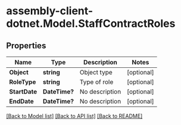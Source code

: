 # assembly-client-dotnet.Model.StaffContractRoles
## Properties

Name | Type | Description | Notes
------------ | ------------- | ------------- | -------------
**Object** | **string** | Object type | [optional] 
**RoleType** | **string** | Type of role | [optional] 
**StartDate** | **DateTime?** | No description | [optional] 
**EndDate** | **DateTime?** | No description | [optional] 

[[Back to Model list]](../README.md#documentation-for-models) [[Back to API list]](../README.md#documentation-for-api-endpoints) [[Back to README]](../README.md)

